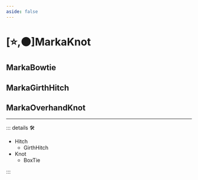 ```yaml
---
aside: false
---
```

# [⭐,🟠]<labor>Marka</labor><motor>Knot</motor>

## <labor>Marka</labor>Bowtie

## <labor>Marka</labor>GirthHitch

## <labor>Marka</labor>OverhandKnot

---

<!-- =================================================== -->
<!-- =================================================== -->
<!-- =================================================== -->
<!-- =================================================== -->
<!-- =================================================== -->
::: details 🛠

- Hitch
    - GirthHitch
- Knot
    - BoxTie

:::
